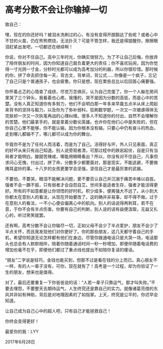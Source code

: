 # 高考分数不会让你输掉一切

致自己： 

嘿，现在的你还好吗？被泪水洗刷过的心，有没有变得开朗豁达了些呢？或者心中不甘的火苗，仍在熊熊燃烧，无法扑灭？可是不管怎样，我还是得提醒你，擦擦眼泪赶紧出发吧，一切都还在继续啊！ 

你说，你对不住自己。高中三年时光，你确实很努力。为了不让自己后悔，你放弃了陪伴朋友的时间，因为你知道自己肩负着更大的责任；你不喜欢玩闹，因为你觉得一寸光阴一寸金，分秒时光都可以成为高考加分的利器，所以你很珍惜。那时候的你，拼了命去抓住每一天，背古文，背单词，背公式……你像是一个疯子，忘记了自己只是个普通孩子，也会疲惫。你只是想，现在累些总比以后回首心痛要强。 

你怀着忐忑的心情查了成绩，尽觉万念俱灰，认为自己完蛋了。你一个人躲在房间里哭了三个钟头，我看着也心疼。我懂的，哭不是因为分数的高低，而是心中的苦楚。没有人真正知道你有多努力，他们不会明白那一年多来早晨五点半从床上爬起来背书的坚持与毅力，以及你为了弥补弱科，狂刷数学题，一次又一次被虐得体无完肤却一次又一次执笔再战的心理纠缠。很多人不知道你的付出，自然不会理解你的苦楚。他们最拿手的，就是拿着分数论英雄。也许你在他们心中是失败的，但在你自己心里不能够，你不能认输，因为你根本没有输。只要心中仍有奋斗的热血，走到哪儿都输不了，哪儿都可以成为你的舞台。 

毕竟你不是为了任何人而活着，而是为了自己。活得好与坏，外人只见表面，真正的好坏从来只有自己知道。别人说旁观者清，可那过程中的跌宕起伏，自是只有当局者才能明白。酸甜苦辣咸，哪能用眼睛看出？所以，你没有对不住自己，凡事但求问心无愧，付出过，拼了命，分数多少都要面对，那是现实，不能逃避，不要做掩耳盗铃的事。十八岁的女孩更要学会坚强，坚信自己才是最厉害的武器。 

不要怕，不要哭，眼泪不能解决问题，更不要否认自己并沉溺于痛苦中难以自拔。强者不会一蹶不振，只有弱者才会自怨自艾。世间多是适者生存，强者才能活得更好。所有的不如意都是让你领悟的好时机，积少成多，便离强大不远了。从小到大你都太在意别人的看法，从现在开始要改了。这的确并非易事，却不得不做。过于在意别人的看法，一不小心便会偏离心中的航向。别人的话说得再刺耳，若不在意，于你不会有半点伤害。你要有自己的判断，別人说的话有益便汲取，无益又扎心的，听过笑笑就罢。 

还有啊，高考分数不会让你输尽一切，正如父母不会少了半点爱护，朋友不会少了半点关怀，而且我发现他们对你更好了。你的那些朋友，这几天都守着自己的手机，希望你知道无论怎样都有他们在身边，尽管你拨通电话只是大哭一场，电话那头也总会有人默默相伴，陪着你随着通话时间一秒一秒增加，即便伴随着电话费的增加也毫不在乎，即便他们都过了重点线也提出不如陪你复读的傻话。 

“朋友”二字说是轻巧，金钱也能买到，但那不过是看在钱的分上而已。真心朋友不一样，有的人一辈子没有，可你，现在就有了！高考是一个过程，却为你验证了一生的朋友，想来也是值得。 

对了，最后还要重复一下你爸爸说的话：“人若一辈子只靠运气，那才叫失败。”不要去埋怨，不要整天去期待运气，人生终究还是靠自己的实力。就像诸葛亮借的东风并非如有神助，背后是对地理因素的了如指掌。上天，终究是公平的，你迟早会知道。 

让自己成为自己心中的超人吧，只有自己才能拯救自己！ 

你终会变得更好！ 

最爱你的我：LYY 

2017年6月28日